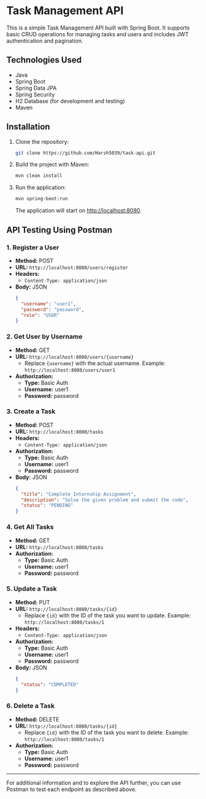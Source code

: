 # Task Management API

This is a simple Task Management API built with Spring Boot. It supports basic CRUD operations for managing tasks and users and includes JWT authentication and pagination.

## Technologies Used

- Java
- Spring Boot
- Spring Data JPA
- Spring Security
- H2 Database (for development and testing)
- Maven

## Installation

1. Clone the repository:
   ```bash
   git clone https://github.com/Harsh5039/task-api.git
   ```
2. Build the project with Maven:
   ```bash
   mvn clean install
   ```
3. Run the application:
   ```bash
   mvn spring-boot:run
   ```
   The application will start on [http://localhost:8080](http://localhost:8080).

## API Testing Using Postman

### 1. Register a User

- **Method:** POST
- **URL:** `http://localhost:8080/users/register`
- **Headers:** 
  - `Content-Type: application/json`
- **Body:** JSON
  ```json
  {
    "username": "user1",
    "password": "password",
    "role": "USER"
  }
  ```

### 2. Get User by Username

- **Method:** GET
- **URL:** `http://localhost:8080/users/{username}`
  - Replace `{username}` with the actual username. Example: `http://localhost:8080/users/user1`
- **Authorization:** 
  - **Type:** Basic Auth
  - **Username:** user1
  - **Password:** password

### 3. Create a Task

- **Method:** POST
- **URL:** `http://localhost:8080/tasks`
- **Headers:**
  - `Content-Type: application/json`
- **Authorization:** 
  - **Type:** Basic Auth
  - **Username:** user1
  - **Password:** password
- **Body:** JSON
  ```json
  {
    "title": "Complete Internship Assignment",
    "description": "Solve the given problem and submit the code",
    "status": "PENDING"
  }
  ```

### 4. Get All Tasks

- **Method:** GET
- **URL:** `http://localhost:8080/tasks`
- **Authorization:** 
  - **Type:** Basic Auth
  - **Username:** user1
  - **Password:** password

### 5. Update a Task

- **Method:** PUT
- **URL:** `http://localhost:8080/tasks/{id}`
  - Replace `{id}` with the ID of the task you want to update. Example: `http://localhost:8080/tasks/1`
- **Headers:**
  - `Content-Type: application/json`
- **Authorization:** 
  - **Type:** Basic Auth
  - **Username:** user1
  - **Password:** password
- **Body:** JSON
  ```json
  {
    "status": "COMPLETED"
  }
  ```

### 6. Delete a Task

- **Method:** DELETE
- **URL:** `http://localhost:8080/tasks/{id}`
  - Replace `{id}` with the ID of the task you want to delete. Example: `http://localhost:8080/tasks/1`
- **Authorization:** 
  - **Type:** Basic Auth
  - **Username:** user1
  - **Password:** password

---

For additional information and to explore the API further, you can use Postman to test each endpoint as described above.
